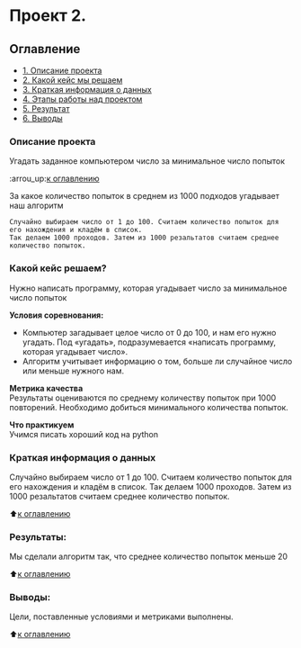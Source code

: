 # Проект 2. 

## Оглавление

* [1. Описание проекта](https://github.com/orgail/URFU/tree/master/project_2/README.md)
* [2. Какой кейс мы решаем](https://github.com/orgail/URFU/tree/master/project_2/README.md)
* [3. Краткая информация о данных](https://github.com/orgail/URFU/tree/master/project_2/README.md)
* [4. Этапы работы над проектом](https://github.com/orgail/URFU/tree/master/project_2/README.md)
* [5. Результат](https://github.com/orgail/URFU/tree/master/project_2/README.md)
* [6. Выводы](https://github.com/orgail/URFU/tree/master/project_2/README.md)

### Описание проекта


Угадать заданное компьютером число за минимальное число попыток

:arrou_up:[к оглавлению](https://github.com/orgail/URFU/tree/master/project_2/README.md#Оглавление)


За какое количество попыток в среднем из 1000 подходов угадывает наш алгоритм

    Случайно выбираем число от 1 до 100. Считаем количество попыток для его нахождения и кладём в список. 
    Так делаем 1000 проходов. Затем из 1000 резальтатов считаем среднее количество попыток.


### Какой кейс решаем?    
Нужно написать программу, которая угадывает число за минимальное число попыток

**Условия соревнования:**  
- Компьютер загадывает целое число от 0 до 100, и нам его нужно угадать. Под «угадать», подразумевается «написать программу, которая угадывает число».
- Алгоритм учитывает информацию о том, больше ли случайное число или меньше нужного нам.

**Метрика качества**     
Результаты оцениваются по среднему количеству попыток при 1000 повторений. Необходимо добиться минимального количества попыток.

**Что практикуем**     
Учимся писать хороший код на python


### Краткая информация о данных
Случайно выбираем число от 1 до 100. Считаем количество попыток для его нахождения и кладём в список. 
    Так делаем 1000 проходов. Затем из 1000 резальтатов считаем среднее количество попыток.
  
:arrow_up:[к оглавлению](https://github.com/orgail/URFU/tree/master/project_2/README.md#Оглавление)


### Результаты:  
Мы сделали алгоритм так, что среднее количество попыток меньше 20

:arrow_up:[к оглавлению](https://github.com/orgail/URFU/tree/master/project_2/README.md#Оглавление)


### Выводы:  
Цели, поставленные условиями и метриками выполнены. 

:arrow_up:[к оглавлению](https://github.com/orgail/URFU/tree/master/project_2/README.md#Оглавление)
